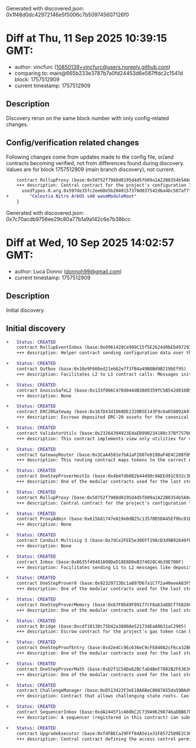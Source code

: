 Generated with discovered.json: 0x1f48d0dc42972146e5f5006c7b509745607126f0

# Diff at Thu, 11 Sep 2025 10:39:15 GMT:

- author: vincfurc (<10850139+vincfurc@users.noreply.github.com>)
- comparing to: main@665b233e3787b7a0fd24453d6e587ffdc2c1541d block: 1757512909
- current timestamp: 1757512909

## Description

Discovery rerun on the same block number with only config-related changes.

## Config/verification related changes

Following changes come from updates made to the config file,
or/and contracts becoming verified, not from differences found during
discovery. Values are for block 1757512909 (main branch discovery), not current.

```diff
    contract RollupProxy (base:0x50752f7988d0195d4d5fb09a1A22B8354b5A8c0b) {
    +++ description: Central contract for the project's configuration like its execution logic hash (`wasmModuleRoot`) and addresses of the other system contracts. Entry point for Proposers creating new Rollup Nodes (state commitments) and Challengers submitting fraud proofs (In the Orbit stack, these two roles are both held by the Validators).
      usedTypes.0.arg.0x597de35fc2ee60e5b2840157370d037542d6a4bc587af7f88202636c54e6bd8d:
+        "Celestia Nitro ArbOS v40 wasmModuleRoot"
    }
```

Generated with discovered.json: 0x7c70acdb9756ee29c80a77b1a9a142c6e7b38bcc

# Diff at Wed, 10 Sep 2025 14:02:57 GMT:

- author: Luca Donno (<donnoh99@gmail.com>)
- current timestamp: 1757512909

## Description

Initial discovery.

## Initial discovery

```diff
+   Status: CREATED
    contract RollupEventInbox (base:0x0961428Ce999C15f5E2624d0bEbd9729387e8185)
    +++ description: Helper contract sending configuration data over the bridge during the systems initialization.
```

```diff
+   Status: CREATED
    contract Outbox (base:0x10e9F660ed21e662e7f3fB4a49B0Bd9B219bEf95)
    +++ description: Facilitates L2 to L1 contract calls: Messages initiated from L2 (for example withdrawal messages) eventually resolve in execution on L1.
```

```diff
+   Status: CREATED
    contract GnosisSafeL2 (base:0x133f066C470d044dB3889359fC5B542d016B5B92)
    +++ description: None
```

```diff
+   Status: CREATED
    contract ERC20Gateway (base:0x167D43d1D60DE2320B5E143F9c6a058092A913C2)
    +++ description: Escrows deposited ERC-20 assets for the canonical Bridge. Upon depositing, a generic token representation will be minted at the destination. Withdrawals are initiated by the Outbox contract.
```

```diff
+   Status: CREATED
    contract ValidatorUtils (base:0x23264394923E4aEB990234180c37Bf757667C6f7)
    +++ description: This contract implements view only utilities for validators.
```

```diff
+   Status: CREATED
    contract GatewayRouter (base:0x3CaA4581e7bA1aF2607e0198aF4E4C208f09c98b)
    +++ description: This routing contract maps tokens to the correct escrow (gateway) to be then bridged with canonical messaging.
```

```diff
+   Status: CREATED
    contract OneStepProverHostIo (base:0x4b4fdb082b44490c9AEEd91C932c3E33AAbfF653)
    +++ description: One of the modular contracts used for the last step of a fraud proof, which is simulated inside a WASM virtual machine.
```

```diff
+   Status: CREATED
    contract RollupProxy (base:0x50752f7988d0195d4d5fb09a1A22B8354b5A8c0b)
    +++ description: Central contract for the project's configuration like its execution logic hash (`wasmModuleRoot`) and addresses of the other system contracts. Entry point for Proposers creating new Rollup Nodes (state commitments) and Challengers submitting fraud proofs (In the Orbit stack, these two roles are both held by the Validators).
```

```diff
+   Status: CREATED
    contract ProxyAdmin (base:0x615b81747e819e0dB25c13570D5DA45Ef9bc81B3)
    +++ description: None
```

```diff
+   Status: CREATED
    contract Conduit Multisig 3 (base:0x7dCe2FEE5e30EFf298cD3d9B92649f00EBDfc104)
    +++ description: None
```

```diff
+   Status: CREATED
    contract Inbox (base:0x8635f49481A90DeD18E8D0eB374028C4b39E700F)
    +++ description: Facilitates sending L1 to L2 messages like depositing ETH, but does not escrow funds.
```

```diff
+   Status: CREATED
    contract OneStepProver0 (base:0x92329713Dc1a897D67a1C7f2a40eeeA83F5362CE)
    +++ description: One of the modular contracts used for the last step of a fraud proof, which is simulated inside a WASM virtual machine.
```

```diff
+   Status: CREATED
    contract OneStepProverMemory (base:0xb7F0b49F09177cF8ab3aD8Cff68260DaFB079aCC)
    +++ description: One of the modular contracts used for the last step of a fraud proof, which is simulated inside a WASM virtual machine.
```

```diff
+   Status: CREATED
    contract Bridge (base:0xcdf10130c75D42a3880Ae521734EaA8631aC2905)
    +++ description: Escrow contract for the project's gas token (can be different from ETH). Keeps a list of allowed Inboxes and Outboxes for canonical bridge messaging.
```

```diff
+   Status: CREATED
    contract OneStepProofEntry (base:0xd2e4Cc9Ec636eC9cFE840A2cF6ca32B690fD921A)
    +++ description: One of the modular contracts used for the last step of a fraud proof, which is simulated inside a WASM virtual machine.
```

```diff
+   Status: CREATED
    contract OneStepProverMath (base:0xD2f1C58Da62BCfaD4BeF7802B2F6363C2cbe7082)
    +++ description: One of the modular contracts used for the last step of a fraud proof, which is simulated inside a WASM virtual machine.
```

```diff
+   Status: CREATED
    contract ChallengeManager (base:0xD513422F3eE18A6BeC8087A55da59BAd9807A2ED)
    +++ description: Contract that allows challenging state roots. Can be called through the RollupProxy by Validators or the UpgradeExecutor.
```

```diff
+   Status: CREATED
    contract SequencerInbox (base:0xdA2445f1cA60bC2C739A96298746aDBB6706f011)
    +++ description: A sequencer (registered in this contract) can submit transaction batches or commitments here.
```

```diff
+   Status: CREATED
    contract UpgradeExecutor (base:0xfdFBECa29FFf84A5e1e31F8572509E2C36fF4B81)
    +++ description: Central contract defining the access control permissions for upgrading the system contract implementations.
```

